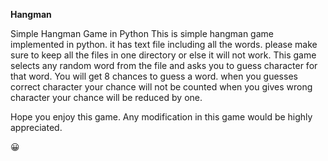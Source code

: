 **Hangman**

Simple Hangman Game in Python This is simple hangman game implemented in python. it has text file including all the words. please make sure to keep all the files
in one directory or else it will not work. This game selects any random word from the file and asks you to guess character for that word. You will get 8 chances to
guess a word. when you guesses correct character your chance will not be counted when you gives wrong character your chance will be reduced by one.

Hope you enjoy this game. Any modification in this game would be highly appreciated.

:grinning:
